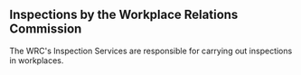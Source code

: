 ##  Inspections by the Workplace Relations Commission

The WRC's Inspection Services are responsible for carrying out inspections in
workplaces.
